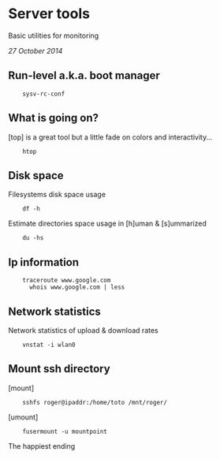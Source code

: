 <h1 class="header">Server tools</h1>

Basic utilities for monitoring

*27 October 2014*

## Run-level a.k.a. boot manager

		sysv-rc-conf


## What is going on?

[top] is a great tool but a little fade on colors and interactivity...

		htop


## Disk space

Filesystems disk space usage

		df -h

Estimate directories space usage in [h]uman & [s]ummarized

		du -hs


## Ip information

		traceroute www.google.com
		  whois www.google.com | less


## Network statistics

Network statistics of upload & download rates

		vnstat -i wlan0


## Mount ssh directory

[mount]

		sshfs roger@ipaddr:/home/toto /mnt/roger/

[umount]

		fusermount -u mountpoint

<p class="footer">The happiest ending</p>
